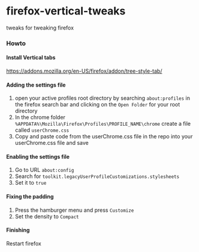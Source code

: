 # firefox-vertical-tweaks
tweaks for tweaking firefox

### Howto

#### Install Vertical tabs
https://addons.mozilla.org/en-US/firefox/addon/tree-style-tab/

#### Adding the settings file
1. open your active profiles root directory by searching `about:profiles` in the firefox search bar and clicking on the `Open Folder` for your root directory
2. In the chrome folder `%APPDATA%\Mozilla\Firefox\Profiles\PROFILE_NAME\chrome` create a file called `userChrome.css`
3. Copy and paste code from the userChrome.css file in the repo into your userChrome.css file and save

#### Enabling the settings file
1. Go to URL `about:config` 
2. Search for `toolkit.legacyUserProfileCustomizations.stylesheets` 
3. Set it to `true`

#### Fixing the padding
1. Press the hamburger menu and press `Customize`
2. Set the density to `Compact`

#### Finishing
Restart firefox
